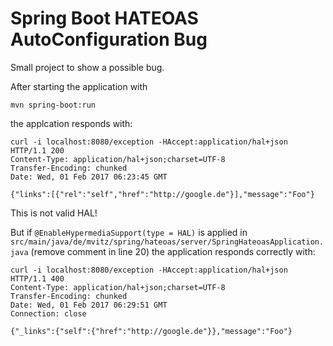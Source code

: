 # Spring Boot HATEOAS AutoConfiguration Bug

Small project to show a possible bug.

After starting the application with

```
mvn spring-boot:run
```

the applcation responds with:

```
curl -i localhost:8080/exception -HAccept:application/hal+json
HTTP/1.1 200
Content-Type: application/hal+json;charset=UTF-8
Transfer-Encoding: chunked
Date: Wed, 01 Feb 2017 06:23:45 GMT

{"links":[{"rel":"self","href":"http://google.de"}],"message":"Foo"}
```

This is not valid HAL!

But if `@EnableHypermediaSupport(type = HAL)` is applied in `src/main/java/de/mvitz/spring/hateoas/server/SpringHateoasApplication.java`
(remove comment in line 20) the application responds correctly with:

```
curl -i localhost:8080/exception -HAccept:application/hal+json
HTTP/1.1 400
Content-Type: application/hal+json;charset=UTF-8
Transfer-Encoding: chunked
Date: Wed, 01 Feb 2017 06:29:51 GMT
Connection: close

{"_links":{"self":{"href":"http://google.de"}},"message":"Foo"}
```
